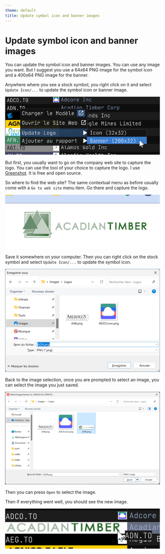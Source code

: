 ```yaml
---
theme: default
title: Update symbol icon and banner images
---
```


Update symbol icon and banner images
====================================

You can update the symbol icon and banner images. You can use any image you want. But I suggest you use a 64x64 PNG image for the symbol icon and a 400x64 PNG image for the banner.

Anywhere where you see a stock symbol, you right click on it and select `Update Icon/...` to update the symbol icon or banner image.

![Update Icon](img/update_icon_01.png)

But first, you usually want to go on the company web site to capture the logo. You can use the tool of your choice to capture the logo. I use [Greenshot](https://getgreenshot.org/). It is free and open source.

So where to find the web site? The same contextual menu as before usually come with a `Go to web site` menu item. Go there and capture the logo.

![Update Icon](img/update_icon_02.png)

Save it somewhere on your computer. Then you can right click on the stock symbol and select `Update Icon/...` to update the symbol icon.

![Update Icon](img/update_icon_03.png)

Back to the image selection, once you are prompted to select an image, you can select the image you just saved.

![Update Icon](img/update_icon_04.png)

Then you can press `Open` to select the image.

Then if everything went well, you should see the new image.

![Update Icon](img/update_icon_05.png)
